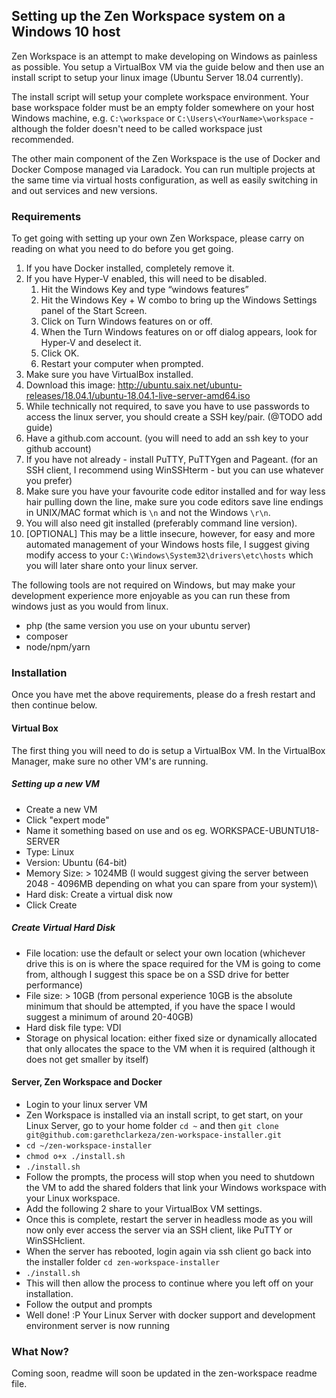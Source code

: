 ## Setting up the Zen Workspace system on a Windows 10 host

Zen Workspace is an attempt to make developing on Windows as painless as possible. You setup a VirtualBox VM via the guide below and then use an install script to setup your linux image (Ubuntu Server 18.04 currently).

The install script will setup your complete workspace environment. Your base workspace folder must be an empty folder somewhere on your host Windows machine, e.g. ```C:\workspace``` or ```C:\Users\<YourName>\workspace``` - although the folder doesn't need to be called workspace just recommended.

The other main component of the Zen Workspace is the use of Docker and Docker Compose managed via Laradock. You can run multiple projects at the same time via virtual hosts configuration, as well as easily switching in and out services and new versions.

### Requirements

To get going with setting up your own Zen Workspace, please carry on reading on what you need to do before you get going.

1. If you have Docker installed, completely remove it.
1. If you have Hyper-V enabled, this will need to be disabled.
    1. Hit the Windows Key and type “windows features”
    1. Hit the Windows Key + W combo to bring up the Windows Settings panel of the Start Screen.
    1. Click on Turn Windows features on or off.
    1. When the Turn Windows features on or off dialog appears, look for Hyper-V and deselect it.
    1. Click OK.
    1. Restart your computer when prompted.
1. Make sure you have VirtualBox installed.
1. Download this image: http://ubuntu.saix.net/ubuntu-releases/18.04.1/ubuntu-18.04.1-live-server-amd64.iso
1. While technically not required, to save you have to use passwords to access the linux server, you should create a SSH key/pair. (@TODO add guide)
1. Have a github.com account. (you will need to add an ssh key to your github account)
1. If you have not already - install PuTTY, PuTTYgen and Pageant. (for an SSH client, I recommend using WinSSHterm - but you can use whatever you prefer)
1. Make sure you have your favourite code editor installed and for way less hair pulling down the line, make sure you code editors save line endings in UNIX/MAC format which is ```\n``` and not the Windows ```\r\n```.
1. You will also need git installed (preferably command line version).
1. [OPTIONAL] This may be a little insecure, however, for easy and more automated management of your Windows hosts file, I suggest giving modify access to your ```C:\Windows\System32\drivers\etc\hosts``` which you will later share onto your linux server.

The following tools are not required on Windows, but may make your development experience more enjoyable as you can run these from windows just as you would from linux.

 - php (the same version you use on your ubuntu server)
 - composer
 - node/npm/yarn

### Installation
Once you have met the above requirements, please do a fresh restart and then continue below.

#### Virtual Box
The first thing you will need to do is setup a VirtualBox VM. In the VirtualBox Manager, make sure no other VM's are running.

##### Setting up a new VM
 - Create a new VM
 - Click "expert mode"
 - Name it something based on use and os eg. WORKSPACE-UBUNTU18-SERVER
 - Type: Linux
 - Version: Ubuntu (64-bit)
 - Memory Size: > 1024MB (I would suggest giving the server between 2048 - 4096MB depending on what you can spare from your system)\
 - Hard disk: Create a virtual disk now
 - Click Create

##### Create Virtual Hard Disk
 - File location: use the default or select your own location (whichever drive this is on is where the space required for the VM is going to come from, although I suggest this space be on a SSD drive for better performance)
 - File size: > 10GB (from personal experience 10GB is the absolute minimum that should be attempted, if you have the space I would suggest a minimum of around 20-40GB)
 - Hard disk file type: VDI
 - Storage on physical location: either fixed size or dynamically allocated that only allocates the space to the VM when it is required (although it does not get smaller by itself)

#### Server, Zen Workspace and Docker
 - Login to your linux server VM
 - Zen Workspace is installed via an install script, to get start, on your Linux Server, go to your home folder ```cd ~``` and then ```git clone git@github.com:garethclarkeza/zen-workspace-installer.git```
 - ```cd ~/zen-workspace-installer```
 - ```chmod o+x ./install.sh```
 - ```./install.sh```
 - Follow the prompts, the process will stop when you need to shutdown the VM to add the shared folders that link your Windows workspace with your Linux workspace.
 - Add the following 2 share to your VirtualBox VM settings.
 - Once this is complete, restart the server in headless mode as you will now only ever access the server via an SSH client, like PuTTY or WinSSHclient.
 - When the server has rebooted, login again via ssh client go back into the installer folder ```cd zen-workspace-installer```
 - ```./install.sh```
 - This will then allow the process to continue where you left off on your installation.
 - Follow the output and prompts
 - Well done! :P Your Linux Server with docker support and development environment server is now running

### What Now?
Coming soon, readme will soon be updated in the zen-workspace readme file.


